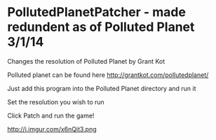 PollutedPlanetPatcher - made redundent as of Polluted Planet 3/1/14
=====================

Changes the resolution of Polluted Planet by Grant Kot

Polluted planet can be found here http://grantkot.com/pollutedplanet/

Just add this program into the Polluted Planet directory and run it

Set the resolution you wish to run

Click Patch and run the game!

http://i.imgur.com/x6nQit3.png
